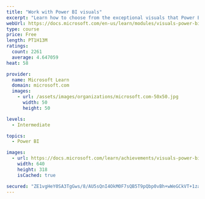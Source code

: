 ```yaml
---
title: "Work with Power BI visuals"
excerpt: "Learn how to choose from the exceptional visuals that Power BI makes available to you. Formatting visuals will direct the user’s attention to exactly where you want it, while helping to make the visual easier to read and interpret. You will also learn about how to use key performance indicators (KPIs)."
webUrl: https://docs.microsoft.com/en-us/learn/modules/visuals-power-bi/
type: course
price: Free
length: PT1H13M
ratings:
  count: 2261
  average: 4.647059
heat: 58

provider:
  name: Microsoft Learn
  domain: microsoft.com
  images:
    - url: /assets/images/organizations/microsoft.com-50x50.jpg
      width: 50
      height: 50

levels:
  - Intermediate

topics:
  - Power BI

images:
  - url: https://docs.microsoft.com/learn/achievements/visuals-power-bi-social.png
    width: 640
    height: 318
    isCached: true

secured: "ZE1vgHeY0SA3TgGws/8/AU5sQnI4OkM0F7sQB5T9pQbp0vBh+wWeGCkVT+1zaiSd2KsOiwqA5rMZk7jCceKpgXGBun4A5BV/zOWHEYXvjtEd57c9njrGqQveT3zGBUA51L4aRyiyissLoekkCrZv1mmX/nCk+zdO2RLZl7Ov/6ei1qjQCeHe+oPl4EVzYkSIIAgEtBIN9k4FLk1UDTbMJ/puVOzrRabq1Di3Vq70C1tFb+lW9oP6GVCya+gEHD3kbisBQC48NsOhCnWLLAgnnApbxhWPBaz6h9qXRKCMA54R5wk80nmjvJc6CtMT2QTJYMdlql2y6AxjqTFHxT7GYubBJb2wahbDbrOT+W9c6AwD5Na7XTHNix3eWQzADj0nwu57SwR6xVUiSP8fc7MB8zz8lo9+mMIKiZTh91lNP6o=;Bx+X8/ewM32jdReGFjhnDA=="
---
```


